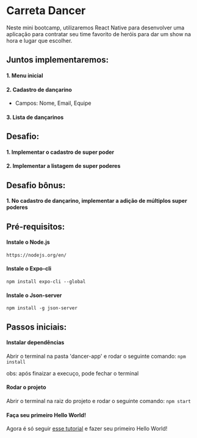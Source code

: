 # Carreta Dancer 

Neste mini bootcamp, utilizaremos React Native para desenvolver uma aplicação para contratar seu time favorito de heróis para dar um show na hora e lugar que escolher. 

## Juntos implementaremos:

#### 1. Menu inicial

#### 2. Cadastro de dançarino
- Campos: Nome, Email, Equipe

#### 3. Lista de dançarinos

## Desafio: 

#### 1. Implementar o cadastro de super poder

#### 2. Implementar a listagem de super poderes

## Desafio bônus:

#### 1. No cadastro de dançarino, implementar a adição de múltiplos super poderes

## Pré-requisitos:

#### Instale o Node.js

```` https://nodejs.org/en/ ````

#### Instale o Expo-cli
```` npm install expo-cli --global ````

#### Instale o Json-server

```` npm install -g json-server ````

## Passos iniciais:


#### Instalar dependências
Abrir o terminal na pasta 'dancer-app' e rodar o seguinte comando: ```` npm install ````

obs: após finaizar a execuço, pode fechar o terminal

#### Rodar o projeto
Abrir o terminal na raiz do projeto e rodar o seguinte comando: ```` npm start ````

#### Faça seu primeiro Hello World!
Agora é só seguir [esse tutorial](https://www.notion.so/Hello-World-Com-React-Native-b8a3e1093a0742b7ba6fc7f06d56ce25) e fazer seu primeiro Hello World!
        

